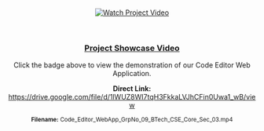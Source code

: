 <br>

<p align="center">
  <a href="https://drive.google.com/file/d/1lWUZ8WI7tqH3FkkaLVJhCFin0Uwa1_wB/view">
    <img src="https://img.shields.io/badge/Project%20Video-Watch%20Now%20%F0%9F%8E%AC-success?style=for-the-badge&logo=google-drive&logoColor=white" alt="Watch Project Video">
  </a>
</p>

<br>

<div align="center">
  <h3><ins>Project Showcase Video</ins></h3>
  <p>
    Click the badge above to view the demonstration of our Code Editor Web Application.
  </p>
  <p>
    <b>Direct Link:</b> <a href="https://drive.google.com/file/d/1lWUZ8WI7tqH3FkkaLVJhCFin0Uwa1_wB/view">
      https://drive.google.com/file/d/1lWUZ8WI7tqH3FkkaLVJhCFin0Uwa1_wB/view
    </a>
  </p>
  <p>
    <small><b>Filename:</b> Code_Editor_WebApp_GrpNo_09_BTech_CSE_Core_Sec_03.mp4</small>
  </p>
</div>

<br>
